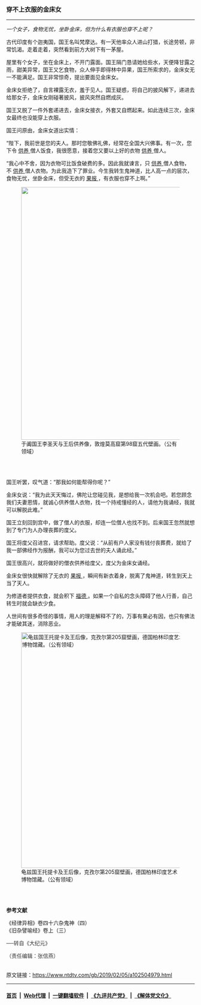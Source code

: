 ### 穿不上衣服的金床女
------------------------

<div class="post_content">
 <div class="column">
  <div class="arttop mbottom20">
   <em>
    一个女子，食物无忧，坐卧金床，但为什么有衣服也穿不上呢？
   </em>
  </div>
 </div>
 <p>
  古代印度有个迦夷国，国王名叫梵摩达。有一天他率众人进山打猎，长途劳顿，非常饥渴。走着走着，突然看到前方大树下有一茅屋。
 </p>
 <p>
  屋里有个女子，坐在金床上，不开门露面。国王隔门恳请她给些水，天便降甘露之雨，甜美异常，国王又乞食物，众人伸手即得林中异果，国王所索求的，金床女无一不能满足。国王非常惊奇，提出要面见金床女。
 </p>
 <p>
  金床女拒绝了，自言裸露无衣，羞于见人。国王疑惑，将自己的披风解下，递进去给那女子，金床女刚碰著披风，披风突然自燃成灰。
 </p>
 <p>
  国王又脱了一件外套递进去，金床女接衣，外套又自燃起来。如此连续三次，金床女最终也没能穿上衣服。
 </p>
 <p>
  国王问原由，金床女道出实情：
 </p>
 <p>
  “陛下，我前世是您的夫人。那时您敬佛礼佛，经常在全国大兴佛事。有一次，您下令
  <a href="http://www.epochtimes.com/b5/tag/%e4%be%9b%e9%a4%8a.html">
   供养
  </a>
  僧人饭食，我很愿意，接着您又要以上好的衣物
  <a href="https://www.ntdtv.com/gb/供养.htm">
   供养
  </a>
  僧人。
 </p>
 <p>
  “我心中不舍，因为衣物可比饭食破费的多。因此我就谏言，只
  <a href="http://www.epochtimes.com/b5/tag/%e4%be%9b%e9%a4%8a.html">
   供养
  </a>
  僧人食物，不
  <a href="https://www.ntdtv.com/gb/供养.htm">
   供养
  </a>
  僧人衣物。为此我造下了罪业。今生我转生鬼神道，比人高一点的层次，食物无忧，坐卧金床，但受无衣的
  <a href="http://www.epochtimes.com/b5/tag/%e6%9e%9c%e5%a0%b1.html">
   果报
  </a>
  ，有衣服也穿不上啊。”
 </p>
 <figure class="wp-caption aligncenter" id="attachment_10601759">
  <a href="http://i.epochtimes.com/assets/uploads/2018/07/6630811579492563460-1.jpg">
   <img alt="" class="size-medium wp-image-10601759" height="675" src="http://i.epochtimes.com/assets/uploads/2018/07/6630811579492563460-1-450x675.jpg" width="450"/>
  </a>
  <br/><figcaption class="wp-caption-text">
   于阗国王李圣天与王后供养像，敦煌莫高窟第98窟五代壁画。（公有领域）
  </figcaption><br/>
 </figure><br/>
 <p>
  国王听罢，叹气道：“那我如何能帮得你呢？”
 </p>
 <p>
  金床女说：“我为此天天悔过，佛陀让您碰见我，是想给我一次机会吧。若您顾念我们夫妻恩情，就诚心供养僧人衣物，找一个持戒懂经的人，请他为我诵经，我就可以解脱此难。”
 </p>
 <p>
  国王立刻回到宫中，做了僧人的衣服，却连一位僧人也找不到。后来国王忽然就想到了专门为人办理丧葬的度父。
 </p>
 <p>
  国王将度父召进宫，请求帮助。度父说：“从前有户人家没有钱付丧葬费，就给了我一部佛经作为报酬，我可以为您过去世的夫人诵此经。”
 </p>
 <p>
  国王很高兴，就将做好的僧衣供养给度父，度父为金床女诵经。
 </p>
 <p>
  金床女很快就解除了无衣的
  <a href="http://www.epochtimes.com/b5/tag/%e6%9e%9c%e5%a0%b1.html">
   果报
  </a>
  ，瞬间有新衣着身，脱离了鬼神道，转生到天上当了天人。
 </p>
 <p>
  为修道者提供衣食，就会积下
  <a href="http://www.epochtimes.com/b5/tag/%e7%a6%8f%e5%be%b7.html">
   福德
  </a>
  。如果一个自私的念头障碍了他人行善，自己转生时就会缺衣少食。
 </p>
 <p>
  人世间有很多奇怪的事情，用人的理是解释不了的，万事有果必有因，也只有佛法才能破其迷，消除恶业。
 </p>
 <figure class="wp-caption aligncenter" id="attachment_11023998">
  <a href="http://i.epochtimes.com/assets/uploads/2019/02/1bc5c95192b0f3185e5037ffc9308409.jpg">
   <img alt="龟兹国王托提卡及王后像，克孜尔第205窟壁画，德国柏林印度艺术博物馆藏。（公有领域）" class="wp-image-11023998 size-medium" height="629" src="http://i.epochtimes.com/assets/uploads/2019/02/1bc5c95192b0f3185e5037ffc9308409-450x629.jpg" width="450"/>
  </a>
  <br/><figcaption class="wp-caption-text">
   龟兹国王托提卡及王后像，克孜尔第205窟壁画，德国柏林印度艺术博物馆藏。（公有领域）
  </figcaption><br/>
 </figure><br/>
 <p>
  <strong>
   参考文献
  </strong>
 </p>
 <p>
  《经律异相》卷四十六杂鬼神（四）
  <br>
   《旧杂譬喻经》卷上（三）
  </br>
 </p>
 <p>
  <span style="color: #343434; font-family: 'helvetica neue', helvetica, arial, sans-serif;">
   ──转自《大纪元》
  </span>
 </p>
 <p>
  <span style="color: #343434; font-family: 'helvetica neue', helvetica, arial, sans-serif;">
   （责任编辑：张信燕）
  </span>
 </p>
 <div class="single_ad">
 </div>
</div>

<br/>原文链接：https://www.ntdtv.com/gb/2019/02/05/a102504979.html


------------------------
#### [首页](https://github.com/gfw-breaker/banned-news/blob/master/README.md) &nbsp;|&nbsp; [Web代理](https://github.com/labour-camp/helloworld) &nbsp;|&nbsp; [一键翻墙软件](https://github.com/gfw-breaker/nogfw/blob/master/README.md) &nbsp;|&nbsp; [《九评共产党》](https://github.com/gfw-breaker/9ping.md/blob/master/README.md#九评之一评共产党是什么) &nbsp;|&nbsp; [《解体党文化》](https://github.com/gfw-breaker/jtdwh.md/blob/master/README.md#绪论)

